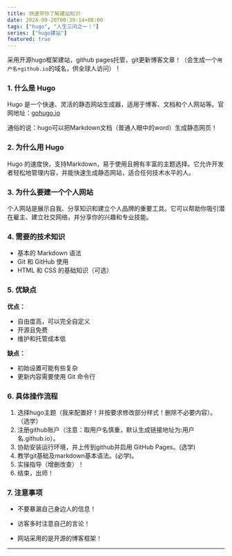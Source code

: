 ```yaml
---
title: 快速带你了解建站知识
date: 2024-09-20T00:39:14+08:00
tags: ["hugo", "人生三问之一！"]
series: ["hugo建站"]
featured: true
---
```


采用开源hugo框架建站，github pages托管，git更新博客文章！（会生成一个`用户名+github.io`的域名，供全球人访问）！

<!--more-->

### 1. 什么是 Hugo

Hugo 是一个快速、灵活的静态网站生成器，适用于博客、文档和个人网站等。官网地址：[gohugo.io](https://gohugo.io)

通俗的说：hugo可以把Markdown文档（普通人眼中的word）生成静态网页！

### 2. 为什么用 Hugo

Hugo 的速度快，支持Markdown，易于使用且拥有丰富的主题选择。它允许开发者轻松地管理内容，并能快速生成静态网站，适合任何技术水平的人。

### 3. 为什么要建一个个人网站

个人网站是展示自我、分享知识和建立个人品牌的重要工具。它可以帮助你吸引潜在雇主、建立社交网络，并分享你的兴趣和专业技能。

### 4. 需要的技术知识

- 基本的 Markdown 语法
- Git 和 GitHub 使用
- HTML 和 CSS 的基础知识（可选）

### 5. 优缺点

**优点：**

- 自由度高，可以完全自定义
- 开源且免费
- 维护和托管成本低

**缺点：**

- 初始设置可能有些复杂
- 更新内容需要使用 Git 命令行



### 6. 具体操作流程

1. 选择hugo主题（我来配置好！并按要求修改部分样式！删除不必要内容）。（选学）
2. 注册github账户（注意：取用户名慎重，默认生成链接地址为:用户名.github.io）。
3. 协助安装运行环境，并上传到github并启用 GitHub Pages。(选学)
4. 教学git基础及markdown基本语法。(必学)。
5. 实操指导（增删改查）！
6. 结束，出师！

### 7. 注意事项

- 不要暴漏自己身边人的信息！

- 访客多时注意自己的言论！

- 网站采用的是开源的博客框架！

  <!-- 8. 样板地址，如果你现在很拮据，可以使用这个样板：[Hugo 博客样板](https://github.com/example/hugo-theme-example)。部署步骤和方法参见 GitHub 页面。-->

------

